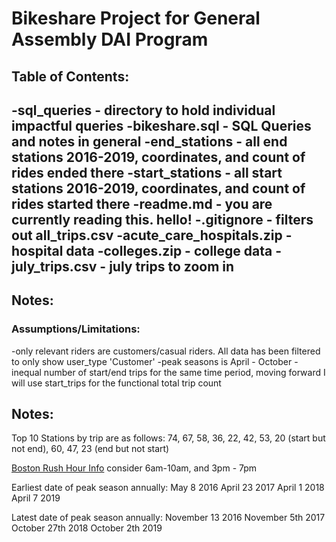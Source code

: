 # **Bikeshare Project for General Assembly DAI Program**

## **Table of Contents:**
-sql_queries - directory to hold individual impactful queries
-bikeshare.sql - SQL Queries and notes in general
-end_stations - all end stations 2016-2019, coordinates, and count of rides ended there
-start_stations - all start stations 2016-2019, coordinates, and count of rides started there
-readme.md - you are currently reading this. hello!
-.gitignore - filters out all_trips.csv
-acute_care_hospitals.zip - hospital data
-colleges.zip - college data
-july_trips.csv - july trips to zoom in
-
## **Notes:**

### **Assumptions/Limitations:** 
-only relevant riders are customers/casual riders. All data has been filtered to only show user_type 'Customer'
-peak seasons is April - October
-inequal number of start/end trips for the same time period, moving forward I will use start_trips for the functional total trip count


## Notes:
Top 10 Stations by trip are as follows: 
74, 67, 58, 36, 22, 42, 53, 20 (start but not end), 60, 47, 23 (end but not start)


[Boston Rush Hour Info](https://www.ctps.org/subjects/traffic-volumes#:~:text=Abstract-,Average%20weekday%20daily%20traffic%20(AWDT)%20volumes%20and%20peak%20period%20hourly,Hopkinton%20and%20Route%20110%2C%20Chelmsford.)
consider 6am-10am, and 3pm - 7pm

Earliest date of peak season annually:
May 8 2016
April 23 2017
April 1 2018
April 7 2019

Latest date of peak season annually:
November 13 2016
November 5th 2017
October 27th 2018
October 2th 2019




